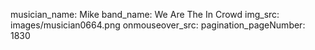 musician_name: Mike
band_name: We Are The In Crowd
img_src: images/musician0664.png
onmouseover_src: 
pagination_pageNumber: 1830